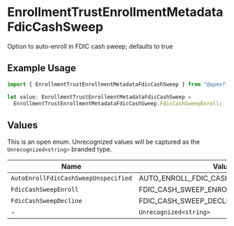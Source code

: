 # EnrollmentTrustEnrollmentMetadataFdicCashSweep

Option to auto-enroll in FDIC cash sweep; defaults to true

## Example Usage

```typescript
import { EnrollmentTrustEnrollmentMetadataFdicCashSweep } from "@apexfintechsolutions/ascend-sdk/models/components";

let value: EnrollmentTrustEnrollmentMetadataFdicCashSweep =
  EnrollmentTrustEnrollmentMetadataFdicCashSweep.FdicCashSweepEnroll;
```

## Values

This is an open enum. Unrecognized values will be captured as the `Unrecognized<string>` branded type.

| Name                                    | Value                                   |
| --------------------------------------- | --------------------------------------- |
| `AutoEnrollFdicCashSweepUnspecified`    | AUTO_ENROLL_FDIC_CASH_SWEEP_UNSPECIFIED |
| `FdicCashSweepEnroll`                   | FDIC_CASH_SWEEP_ENROLL                  |
| `FdicCashSweepDecline`                  | FDIC_CASH_SWEEP_DECLINE                 |
| -                                       | `Unrecognized<string>`                  |